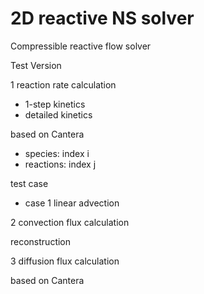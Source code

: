 # 2D reactive NS solver
Compressible reactive flow solver

Test Version

1 reaction rate calculation
- 1-step kinetics
- detailed kinetics 

based on Cantera
- species: index i
- reactions: index j

test case
- case 1 linear advection

2 convection flux calculation

reconstruction

3 diffusion flux calculation

based on Cantera
